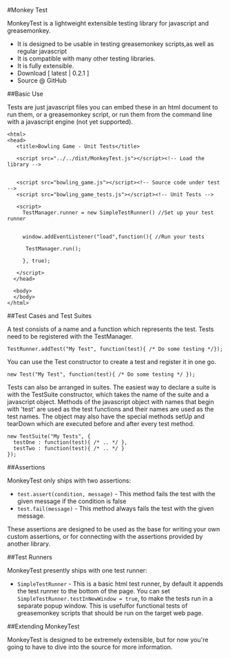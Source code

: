 
#Monkey Test

MonkeyTest is a lightweight extensible testing library for javascript and greasemonkey.

* It is designed to be usable in testing greasemonkey scripts,as well as regular javascript
* It is compatible with many other testing libraries.
* It is fully extensible.
* Download [ latest | 0.2.1 ]
* Source @ GitHub

##Basic Use

Tests are just javascript files you can embed these in an html document to run them, or a greasemonkey script, or run them from the command line with a javascript engine (not yet supported).

    <html>  
    <head>  
       <title>Bowling Game - Unit Tests</title>  
        
       <script src="../../dist/MonkeyTest.js"></script><!-- Load the library -->  
     
         
       <script src="bowling_game.js"></script><!-- Source code under test -->  
       <script src="bowling_game_tests.js"></script><!-- Unit Tests -->  
        
       <script>  
         TestManager.runner = new SimpleTestRunner() //Set up your test runner  
           
     
         window.addEventListener("load",function(){ //Run your tests  
     
          TestManager.run();  
     
         }, true);  

       </script>  
      </head>  
        
      <body>  
      </body>  
    </html>  


##Test Cases and Test Suites

A test consists of a name and a function which represents the test. Tests need to be registered with the TestManager.

    TestRunner.addTest("My Test", function(test){ /* Do some testing */});  

You can use the Test constructor to create a test and register it in one go.

    new Test("My Test", function(test){ /* Do some testing */ });  

Tests can also be arranged in suites.  The easiest way to declare a suite is with the TestSuite constructor, which takes the name of the suite and a javascript object.  Methods of the javascript object with names that begin with 'test' are used as the test functions and their names are used as the test names.  The object may also have the special methods setUp and tearDown which are executed before and after every test method.

    new TestSuite("My Tests", {  
      testOne : function(test){ /* .. */ },  
      testTwo : function(test){ /* .. */ }  
    });  


##Assertions

MonkeyTest only ships with two assertions:

* `test.assert(condition, message)` - This method fails the test with the given message if the condition is false
* `test.fail(message)` - This method always fails the test with the given message.

These assertions are designed to be used as the base for writing your own custom assertions, or for connecting with the assertions provided by another library.

##Test Runners

MonkeyTest presently ships with one test runner:

* `SimpleTestRunner` - This is a basic html test runner, by default it appends the test runner to the bottom of the page.  You can set `SimpleTestRunner.testInNewWindow = true`, to make the tests run in a separate popup window.  This is usefulfor functional tests of greasemonkey scripts that should be run on the target web page.

##Extending MonkeyTest

MonkeyTest is designed to be extremely extensible, but for now you're going to have to dive into the source for more information.
